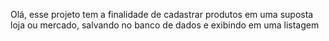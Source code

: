 Olá, esse projeto tem a finalidade de cadastrar produtos em uma suposta loja ou mercado,
salvando no banco de dados e exibindo em uma listagem  